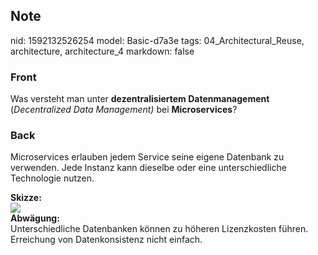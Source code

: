 ## Note
nid: 1592132526254
model: Basic-d7a3e
tags: 04_Architectural_Reuse, architecture, architecture_4
markdown: false

### Front
Was versteht man unter <b>dezentralisiertem Datenmanagement </b>(<i style="">Decentralized Data Management)</i> bei <b>Microservices</b>?

### Back
Microservices erlauben jedem Service seine eigene Datenbank zu
verwenden. Jede Instanz kann dieselbe oder eine unterschiedliche
Technologie nutzen.
<div>
  <b>Skizze:</b>
</div>
<div><img src=
paste-410896eec28331bdb6bc9c6055d26fc2bbf83ee1.jpg></div>
<div>
  <b>Abwägung:</b>
</div>
<div>
  Unterschiedliche Datenbanken können zu höheren Lizenzkosten
  führen.
</div>
<div>
  Erreichung von Datenkonsistenz nicht einfach.
</div>
